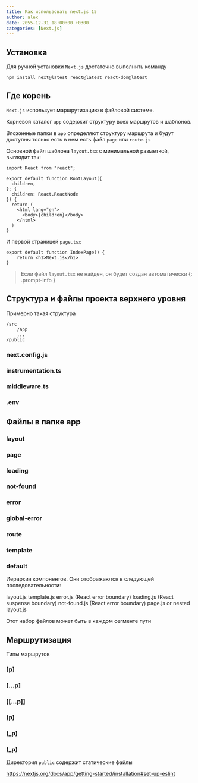 ```yaml
---
title: Как использовать next.js 15
author: alex
date: 2055-12-31 18:00:00 +0300
categories: [Next.js]
---
```


## Установка

Для ручной установки `Next.js` достаточно выполнить команду

````shell
npm install next@latest react@latest react-dom@latest
````

## Где корень

`Next.js` использует маршрутизацию в файловой системе.

Корневой каталог `app` содержит структуру всех маршрутов и шаблонов.

Вложенные папки в `app` определяют структуру маршрута и будут доступны только есть в нем есть файл `page` или `route.js`

Основной файл шаблона `layout.tsx` с минимальной разметкой, выглядит так:

````tsx
import React from "react";

export default function RootLayout({
  children,
}: {
  children: React.ReactNode
}) {
  return (
    <html lang="en">
      <body>{children}</body>
    </html>
  )
}
````

И первой страницей `page.tsx`

````tsx
export default function IndexPage() {
    return <h1>Next.js</h1>
}
````

> Если файл `layout.tsx` не найден, он будет создан автоматически
{: .prompt-info }

## Структура и файлы проекта верхнего уровня

Примерно такая структура

````text
/src
    /app
    ...
/public
````

### next.config.js

### instrumentation.ts

### middleware.ts

### .env


## Файлы в папке app

### layout
### page
### loading
### not-found
### error
### global-error
### route
### template
### default

Иерархия компонентов. Они отображаются в следующей последовательности:

layout.js
template.js
error.js (React error boundary)
loading.js (React suspense boundary)
not-found.js (React error boundary)
page.js or nested layout.js


Этот набор файлов может быть в каждом сегменте пути

## Маршрутизация

Типы маршрутов

### [p]
### [...p]
### [[...p]]
### (p)
### (_p)
### (_p)

Директория `public` содержит статические файлы


https://nextjs.org/docs/app/getting-started/installation#set-up-eslint
